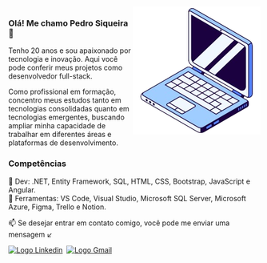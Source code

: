 
<img src="imagem/Imagem_GitHub-removebg-preview.png" alt="" align="right">

### Olá! Me chamo Pedro Siqueira 👋
<p align="left">
  Tenho 20 anos e sou apaixonado por tecnologia e inovação. Aqui você pode conferir meus projetos como desenvolvedor full-stack.
</p>

<p align="left">
Como profissional em formação, concentro meus estudos tanto em tecnologias consolidadas quanto em tecnologias emergentes, buscando ampliar minha capacidade de trabalhar em diferentes áreas e plataformas de desenvolvimento.
</p>

### Competências
<p align="left">
  🚀 Dev: .NET, Entity Framework, SQL, HTML, CSS, Bootstrap, JavaScript e Angular.<br>
  🔧 Ferramentas: VS Code, Visual Studio, Microsoft SQL Server, Microsoft Azure, Figma, Trello e Notion.<br>
</p>

<p align="left">
  📫 Se desejar entrar em contato comigo, você pode me enviar uma mensagem ↙️
</p>
<div>
  <a href="https://www.linkedin.com/in/pedro-siqueira-pereira-bitarães-a130a9229/" target="_blank"><img src="https://img.shields.io/badge/LinkedIn-0077B5?style=for-the-badge&logo=linkedin&logoColor=white" alt="Logo Linkedin"></a>&nbsp
  <a href="mailto:pedrosiqueirapb@gmail.com" target="_blank"><img src="https://img.shields.io/badge/Gmail-D14836?style=for-the-badge&logo=gmail&logoColor=white" alt="Logo Gmail"></a>
</div>
